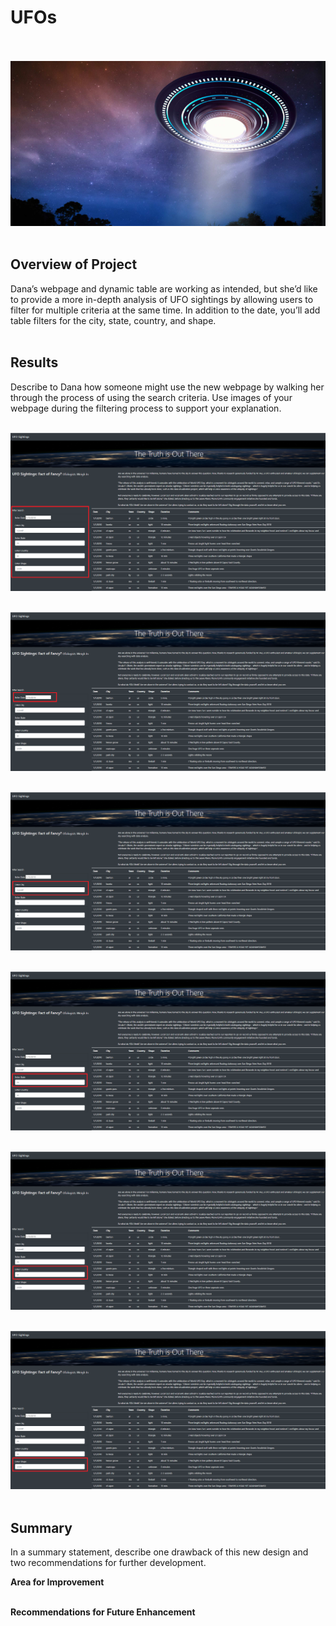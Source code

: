 # UFOs<br><br>

![UFO_cover_picture](UFO_cover_picture.png)<br><br>

## Overview of Project<br>
Dana’s webpage and dynamic table are working as intended, but she’d like to provide a more in-depth analysis of UFO sightings by allowing users to filter for multiple criteria at the same time. In addition to the date, you’ll add table filters for the city, state, country, and shape.<br><br>

## Results<br>
Describe to Dana how someone might use the new webpage by walking her through the process of using the search criteria. Use images of your webpage during the filtering process to support your explanation.<br><br>

![search_function](search_function.png)<br><br>

![search_function_date](search_function_date.png)<br><br>

![search_function_city](search_function_city.png)<br><br>

![search_function_state](search_function_state.png)<br><br>

![search_function_country](search_function_country.png)<br><br>

![search_function_shape](search_function_shape.png)<br><br>

## Summary<br>
In a summary statement, describe one drawback of this new design and two recommendations for further development.<br>

**Area for Improvement**<br><br>

**Recommendations for Future Enhancement**
